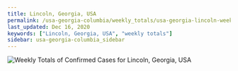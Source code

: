 ```yaml
---
title: Lincoln, Georgia, USA
permalink: /usa-georgia-columbia/weekly_totals/usa-georgia-lincoln-weekly_totals.html
last_updated: Dec 16, 2020
keywords: ["Lincoln, Georgia, USA", "weekly totals"]
sidebar: usa-georgia-columbia_sidebar
---
```


![Weekly Totals of Confirmed Cases for Lincoln, Georgia, USA](/covid_tracker/images/graphs/usa-georgia-lincoln-weekly_totals_graph.png)
